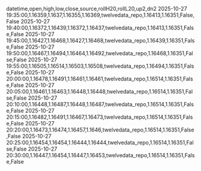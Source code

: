 datetime,open,high,low,close,source,rollH20,rollL20,up2,dn2
2025-10-27 19:35:00,1.16359,1.1637,1.16355,1.16369,twelvedata_repo,1.16413,1.16351,False,False
2025-10-27 19:40:00,1.16372,1.16439,1.16372,1.16437,twelvedata_repo,1.16413,1.16351,False,False
2025-10-27 19:45:00,1.16427,1.16468,1.16427,1.16468,twelvedata_repo,1.16439,1.16351,False,False
2025-10-27 19:50:00,1.16467,1.16494,1.16464,1.16492,twelvedata_repo,1.16468,1.16351,False,False
2025-10-27 19:55:00,1.16505,1.16514,1.16503,1.16508,twelvedata_repo,1.16494,1.16351,False,False
2025-10-27 20:00:00,1.16478,1.16491,1.16461,1.16461,twelvedata_repo,1.16514,1.16351,False,False
2025-10-27 20:05:00,1.16461,1.16463,1.16448,1.16448,twelvedata_repo,1.16514,1.16351,False,False
2025-10-27 20:10:00,1.16448,1.16487,1.16448,1.16487,twelvedata_repo,1.16514,1.16351,False,False
2025-10-27 20:15:00,1.16482,1.16491,1.16467,1.16473,twelvedata_repo,1.16514,1.16351,False,False
2025-10-27 20:20:00,1.16473,1.16474,1.16457,1.1646,twelvedata_repo,1.16514,1.16351,False,False
2025-10-27 20:25:00,1.16454,1.16454,1.16444,1.16444,twelvedata_repo,1.16514,1.16351,False,False
2025-10-27 20:30:00,1.16447,1.16454,1.16447,1.16453,twelvedata_repo,1.16514,1.16351,False,False
